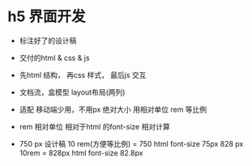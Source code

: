  # h5 界面开发

 - 标注好了的设计稿
 - 交付的html & css & js
 - 先html 结构， 再css 样式， 最后js 交互
 - 文档流，盒模型 layout布局(两列)
 - 适配 
   移动端少用，不用px 绝对大小
   用相对单位  rem  等比例

 - rem 
   相对单位 相对于html 的font-size 相对计算
   
 - 750 px  设计稿
   10 rem(方便等比例) = 750  html font-size 75px 
   828 px  10rem = 828px  html font-size 82.8px